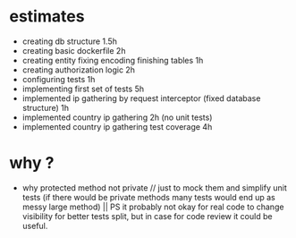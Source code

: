 # estimates
* creating db structure 1.5h
* creating basic dockerfile 2h
* creating entity fixing encoding finishing tables 1h
* creating authorization logic 2h
* configuring tests 1h
* implementing first set of tests 5h
* implemented ip gathering by request interceptor (fixed database structure) 1h
* implemented country ip gathering 2h (no unit tests)
* implemented country ip gathering test coverage 4h

# why ?
* why protected method not private // just to mock them and simplify unit tests (if there would be private methods many tests would end up as messy large method) || PS it probably not okay for real code to change visibility for better tests split, but in case for code review it could be useful.